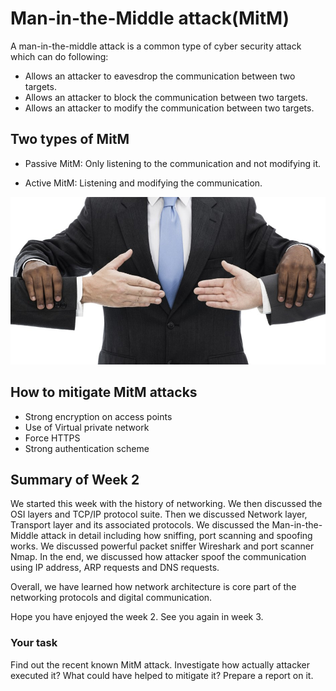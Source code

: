 # Man-in-the-Middle attack(MitM)

A man-in-the-middle attack is a common type of cyber security attack which can do following:
* Allows an attacker to eavesdrop the communication between two targets.
* Allows an attacker to block the communication between two targets.
* Allows an attacker to modify the communication between two targets.

## Two types of MitM

* Passive MitM: Only listening to the communication and not modifying it.

* Active MitM: Listening and modifying the communication.

![GitHub Logo](./images/MiTM1.jpg)
<!--- (source: 
https://www.thesslstore.com/blog/man-in-the-middle-attack/ ) -->

## How to mitigate MitM attacks

* Strong encryption on access points
* Use of Virtual private network
* Force HTTPS
* Strong authentication scheme

## Summary of Week 2
We started this week with the history of networking. We then discussed the OSI layers and TCP/IP protocol suite. Then we discussed Network layer, Transport layer and its associated protocols. We discussed the Man-in-the-Middle attack in detail including how sniffing, port scanning and spoofing works. We discussed powerful packet sniffer Wireshark and port scanner Nmap. In the end, we discussed how attacker spoof the communication using IP address, ARP requests and DNS requests.

Overall, we have learned how network architecture is core part of the networking protocols and digital communication.

Hope you have enjoyed the week 2. See you again in week 3.

### Your task

Find out the recent known MitM attack. Investigate how actually attacker executed it? What could have helped to mitigate it? Prepare a report on it.